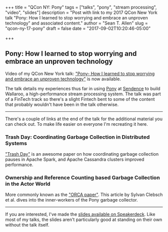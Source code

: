 +++
title = "QCon NY: Pony"
tags = ["talks", "pony", "stream processing", "video", "slides"]
description = "Post with link to my 2017 QCon New York talk \"Pony: How I learned to stop worrying and embrace an unproven technology\" and associated content."
author = "Sean T. Allen"
slug = "qcon-ny-17-pony"
draft = false
date = "2017-09-02T10:20:46-05:00"

+++

## Pony: How I learned to stop worrying and embrace an unproven technology

Video of my QCon New York talk: ["Pony- How I learned to stop worrying and embrace an unproven technology"](https://www.infoq.com/presentations/pony-wallaroo) is now available. 

The talk details my experiences thus far in using [Pony](https://www.ponylang.org) at [Sendence](https://twitter.com/sendenceeng) to build Wallaroo, a high-performance stream processing system. The talk was part of a FinTech track so there's a slight Fintech bent to some of the content that probably wouldn't have been in the talk otherwise.

---

There's a couple of links at the end of the talk for the additional material you can check out. To make life easier on everyone I'm recreating it here.

### Trash Day: Coordinating Garbage Collection in Distributed Systems

["Trash Day"](https://www.usenix.org/system/files/conference/hotos15/hotos15-paper-maas.pdf) is an awesome paper on how coordinating garbage collection pauses in Apache Spark, and Apache Cassandra clusters improved performance.

### Ownership and Reference Counting based Garbage Collection in the Actor World

More commonly known as the ["ORCA paper"](https://www.ponylang.org/media/papers/OGC.pdf). This article by Sylvan Clebsch et al. dives into the inner-workers of the Pony garbage collector.

---
If you are interested, I've made the [slides available on Speakerdeck](https://speakerdeck.com/seantallen/pony-how-i-learned-to-stop-worrying-and-embrace-an-unproven-technology). Like most of my talks, the slides aren't particularly good at standing on their own without the talk itself.
